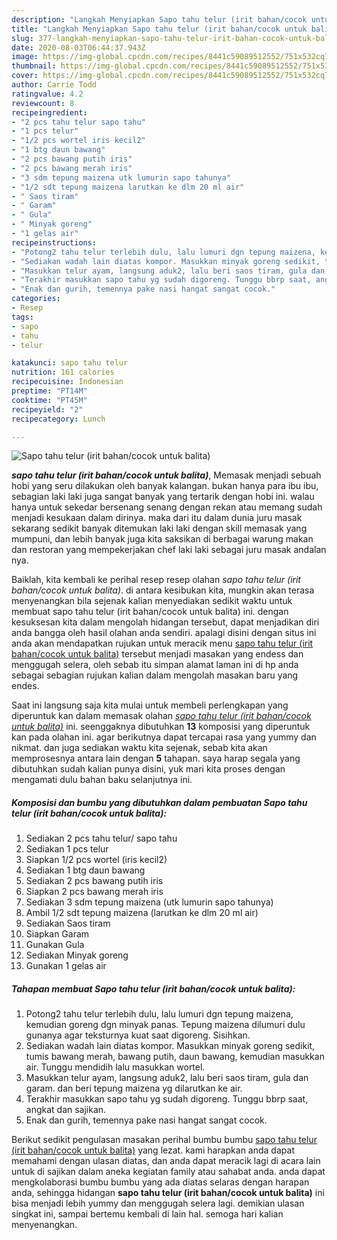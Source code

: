 ```yaml
---
description: "Langkah Menyiapkan Sapo tahu telur (irit bahan/cocok untuk balita) Lezat"
title: "Langkah Menyiapkan Sapo tahu telur (irit bahan/cocok untuk balita) Lezat"
slug: 377-langkah-menyiapkan-sapo-tahu-telur-irit-bahan-cocok-untuk-balita-lezat
date: 2020-08-03T06:44:37.943Z
image: https://img-global.cpcdn.com/recipes/8441c59089512552/751x532cq70/sapo-tahu-telur-irit-bahancocok-untuk-balita-foto-resep-utama.jpg
thumbnail: https://img-global.cpcdn.com/recipes/8441c59089512552/751x532cq70/sapo-tahu-telur-irit-bahancocok-untuk-balita-foto-resep-utama.jpg
cover: https://img-global.cpcdn.com/recipes/8441c59089512552/751x532cq70/sapo-tahu-telur-irit-bahancocok-untuk-balita-foto-resep-utama.jpg
author: Carrie Todd
ratingvalue: 4.2
reviewcount: 8
recipeingredient:
- "2 pcs tahu telur sapo tahu"
- "1 pcs telur"
- "1/2 pcs wortel iris kecil2"
- "1 btg daun bawang"
- "2 pcs bawang putih iris"
- "2 pcs bawang merah iris"
- "3 sdm tepung maizena utk lumurin sapo tahunya"
- "1/2 sdt tepung maizena larutkan ke dlm 20 ml air"
- " Saos tiram"
- " Garam"
- " Gula"
- " Minyak goreng"
- "1 gelas air"
recipeinstructions:
- "Potong2 tahu telur terlebih dulu, lalu lumuri dgn tepung maizena, kemudian goreng dgn minyak panas. Tepung maizena dilumuri dulu gunanya agar teksturnya kuat saat digoreng. Sisihkan."
- "Sediakan wadah lain diatas kompor. Masukkan minyak goreng sedikit, tumis bawang merah, bawang putih, daun bawang, kemudian masukkan air. Tunggu mendidih lalu masukkan wortel."
- "Masukkan telur ayam, langsung aduk2, lalu beri saos tiram, gula dan garam. dan beri tepung maizena yg dilarutkan ke air."
- "Terakhir masukkan sapo tahu yg sudah digoreng. Tunggu bbrp saat, angkat dan sajikan."
- "Enak dan gurih, temennya pake nasi hangat sangat cocok."
categories:
- Resep
tags:
- sapo
- tahu
- telur

katakunci: sapo tahu telur 
nutrition: 161 calories
recipecuisine: Indonesian
preptime: "PT14M"
cooktime: "PT45M"
recipeyield: "2"
recipecategory: Lunch

---
```



![Sapo tahu telur (irit bahan/cocok untuk balita)](https://img-global.cpcdn.com/recipes/8441c59089512552/751x532cq70/sapo-tahu-telur-irit-bahancocok-untuk-balita-foto-resep-utama.jpg)

<b><i>sapo tahu telur (irit bahan/cocok untuk balita)</i></b>, Memasak menjadi sebuah hobi yang seru dilakukan oleh banyak kalangan. bukan hanya para ibu ibu, sebagian laki laki juga sangat banyak yang tertarik dengan hobi ini. walau hanya untuk sekedar bersenang senang dengan rekan atau memang sudah menjadi kesukaan dalam dirinya. maka dari itu dalam dunia juru masak sekarang sedikit banyak ditemukan laki laki dengan skill memasak yang mumpuni, dan lebih banyak juga kita saksikan di berbagai warung makan dan restoran yang mempekerjakan chef laki laki sebagai juru masak andalan nya.

Baiklah, kita kembali ke perihal resep resep olahan <i>sapo tahu telur (irit bahan/cocok untuk balita)</i>. di antara kesibukan kita, mungkin akan terasa menyenangkan bila sejenak kalian menyediakan sedikit waktu untuk membuat sapo tahu telur (irit bahan/cocok untuk balita) ini. dengan kesuksesan kita dalam mengolah hidangan tersebut, dapat menjadikan diri anda bangga oleh hasil olahan anda sendiri. apalagi disini dengan situs ini anda akan mendapatkan rujukan untuk meracik menu <u>sapo tahu telur (irit bahan/cocok untuk balita)</u> tersebut menjadi masakan yang endess dan menggugah selera, oleh sebab itu simpan alamat laman ini di hp anda sebagai sebagian rujukan kalian dalam mengolah masakan baru yang endes.




Saat ini langsung saja kita mulai untuk membeli perlengkapan yang diperuntuk kan dalam memasak olahan <u><i>sapo tahu telur (irit bahan/cocok untuk balita)</i></u> ini. seenggaknya dibutuhkan <b>13</b> komposisi yang diperuntuk kan pada olahan ini. agar berikutnya dapat tercapai rasa yang yummy dan nikmat. dan juga sediakan waktu kita sejenak, sebab kita akan memprosesnya antara lain dengan <b>5</b> tahapan. saya harap segala yang dibutuhkan sudah kalian punya disini, yuk mari kita proses dengan mengamati dulu bahan baku selanjutnya ini.

<!--inarticleads1-->

##### Komposisi dan bumbu yang dibutuhkan dalam pembuatan Sapo tahu telur (irit bahan/cocok untuk balita):

1. Sediakan 2 pcs tahu telur/ sapo tahu
1. Sediakan 1 pcs telur
1. Siapkan 1/2 pcs wortel (iris kecil2)
1. Sediakan 1 btg daun bawang
1. Sediakan 2 pcs bawang putih iris
1. Siapkan 2 pcs bawang merah iris
1. Sediakan 3 sdm tepung maizena (utk lumurin sapo tahunya)
1. Ambil 1/2 sdt tepung maizena (larutkan ke dlm 20 ml air)
1. Sediakan  Saos tiram
1. Siapkan  Garam
1. Gunakan  Gula
1. Sediakan  Minyak goreng
1. Gunakan 1 gelas air




<!--inarticleads2-->

##### Tahapan membuat Sapo tahu telur (irit bahan/cocok untuk balita):

1. Potong2 tahu telur terlebih dulu, lalu lumuri dgn tepung maizena, kemudian goreng dgn minyak panas. Tepung maizena dilumuri dulu gunanya agar teksturnya kuat saat digoreng. Sisihkan.
1. Sediakan wadah lain diatas kompor. Masukkan minyak goreng sedikit, tumis bawang merah, bawang putih, daun bawang, kemudian masukkan air. Tunggu mendidih lalu masukkan wortel.
1. Masukkan telur ayam, langsung aduk2, lalu beri saos tiram, gula dan garam. dan beri tepung maizena yg dilarutkan ke air.
1. Terakhir masukkan sapo tahu yg sudah digoreng. Tunggu bbrp saat, angkat dan sajikan.
1. Enak dan gurih, temennya pake nasi hangat sangat cocok.




Berikut sedikit pengulasan masakan perihal bumbu bumbu <u>sapo tahu telur (irit bahan/cocok untuk balita)</u> yang lezat. kami harapkan anda dapat memahami dengan ulasan diatas, dan anda dapat meracik lagi di acara lain untuk di sajikan dalam aneka kegiatan family atau sahabat anda. anda dapat mengkolaborasi bumbu bumbu yang ada diatas selaras dengan harapan anda, sehingga hidangan <b>sapo tahu telur (irit bahan/cocok untuk balita)</b> ini bisa menjadi lebih yummy dan menggugah selera lagi. demikian ulasan singkat ini, sampai bertemu kembali di lain hal. semoga hari kalian menyenangkan.
